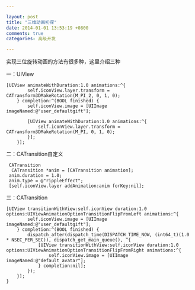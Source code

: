 ```yaml
---

layout: post
title: "三维动画初探"
date: 2014-01-01 13:53:19 +0800
comments: true
categories: 高级开发 

--- 
```


实现三位旋转动画的方法有很多种，这里介绍三种

一：UIView
	
	[UIView animateWithDuration:1.0 animations:^{
	        self.iconView.layer.transform = CATransform3DMakeRotation(M_PI_2, 0, 1, 0);
	    } completion:^(BOOL finished) {
	        self.iconView.image = [UIImage imageNamed:@"user_defaultgift"];
	       
	        [UIView animateWithDuration:1.0 animations:^{
	            self.iconView.layer.transform = CATransform3DMakeRotation(M_PI, 0, 1, 0);
	        }];
	    }];


<!--more-->




二：CATransition自定义

     CATransition
      CATransition *anim = [CATransition animation];
     anim.duration = 1.0;
     anim.type = @"rippleEffect";
     [self.iconView.layer addAnimation:anim forKey:nil];
三：CATransition

	[UIView transitionWithView:self.iconView duration:1.0 options:UIViewAnimationOptionTransitionFlipFromLeft animations:^{
	        self.iconView.image = [UIImage imageNamed:@"user_defaultgift"];
	    } completion:^(BOOL finished) {
	        dispatch_after(dispatch_time(DISPATCH_TIME_NOW, (int64_t)(1.0 * NSEC_PER_SEC)), dispatch_get_main_queue(), ^{
	            [UIView transitionWithView:self.iconView duration:1.0 options:UIViewAnimationOptionTransitionFlipFromRight animations:^{
	                self.iconView.image = [UIImage imageNamed:@"default_avatar"];
	            } completion:nil];
	        });
	    }];
	}
	 